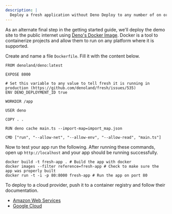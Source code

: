 ```yaml
---
description: |
  Deploy a fresh application without Deno Deploy to any number of on or off premise docker hosting providers.
---
```


As an alternate final step in the getting started guide, we'll deploy the demo
site to the public internet using [Deno's Docker Image][deno-docker]. Docker is
a tool to containerize projects and allow them to run on any platform where it
is supported.

Create and name a file `Dockerfile`. Fill it with the content below.

```
FROM denoland/deno:latest

EXPOSE 8000

# Set this variable to any value to tell fresh it is running in production (https://github.com/denoland/fresh/issues/535)
ENV DENO_DEPLOYMENT_ID true

WORKDIR /app

USER deno

COPY . .

RUN deno cache main.ts --import-map=import_map.json

CMD ["run", "--allow-net", "--allow-env", "--allow-read", "main.ts"]
```

Now to test your app run the following. After running these commands, open up
`http://localhost` and your app should be running successfully.

```
docker build -t fresh-app . # Build the app with docker
docker images --filter reference=fresh-app # Check to make sure the app was properly built
docker run -t -i -p 80:8000 fresh-app # Run the app on port 80
```

To deploy to a cloud provider, push it to a container registry and follow their
documentation.

- [Amazon Web Services][aws-container-registry]
- [Google Cloud][gcp-container-registry]

[deno-docker]: https://hub.docker.com/r/denoland/deno
[aws-container-registry]: https://docs.aws.amazon.com/AmazonECS/latest/userguide/create-container-image.html#create-container-image-push-ecr
[gcp-container-registry]: https://cloud.google.com/container-registry/docs/pushing-and-pulling
